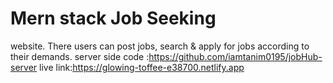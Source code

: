 # Mern stack Job Seeking
website. There users can post jobs, search &
apply for jobs according to their demands.
server side code :https://github.com/iamtanim0195/jobHub-server
live link:https://glowing-toffee-e38700.netlify.app
